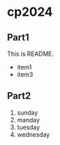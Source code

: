 # cp2024
## Part1
This is README.
- item1
- item3

## Part2
1. sunday
1. manday
1. tuesday
1. wednesday
